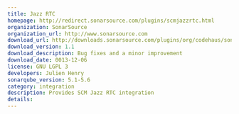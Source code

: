 ```yaml
---
title: Jazz RTC
homepage: http://redirect.sonarsource.com/plugins/scmjazzrtc.html
organization: SonarSource
organization_url: http://www.sonarsource.com
download_url: http://downloads.sonarsource.com/plugins/org/codehaus/sonar-plugins/sonar-scm-jazzrtc-plugin/1.1/sonar-scm-jazzrtc-plugin-1.1.jar
download_version: 1.1
download_description: Bug fixes and a minor improvement
download_date: 0013-12-06
license: GNU LGPL 3
developers: Julien Henry
sonarqube_version: 5.1-5.6
category: integration
description: Provides SCM Jazz RTC integration
details: 
---
```

